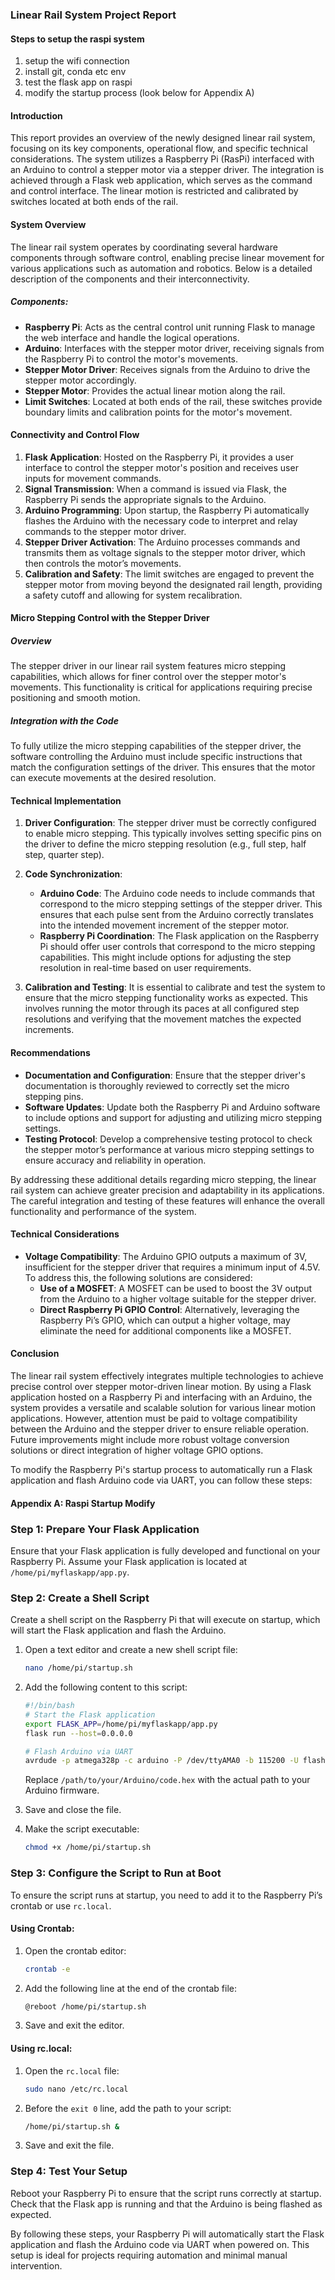 ### Linear Rail System Project Report

#### Steps to setup the raspi system
1. setup the wifi connection
2. install git, conda etc env
3. test the flask app on raspi
4. modify the startup process (look below for Appendix A)

#### Introduction
This report provides an overview of the newly designed linear rail system, focusing on its key components, operational flow, and specific technical considerations. The system utilizes a Raspberry Pi (RasPi) interfaced with an Arduino to control a stepper motor via a stepper driver. The integration is achieved through a Flask web application, which serves as the command and control interface. The linear motion is restricted and calibrated by switches located at both ends of the rail.

#### System Overview
The linear rail system operates by coordinating several hardware components through software control, enabling precise linear movement for various applications such as automation and robotics. Below is a detailed description of the components and their interconnectivity.

##### Components:
- **Raspberry Pi**: Acts as the central control unit running Flask to manage the web interface and handle the logical operations.
- **Arduino**: Interfaces with the stepper motor driver, receiving signals from the Raspberry Pi to control the motor's movements.
- **Stepper Motor Driver**: Receives signals from the Arduino to drive the stepper motor accordingly.
- **Stepper Motor**: Provides the actual linear motion along the rail.
- **Limit Switches**: Located at both ends of the rail, these switches provide boundary limits and calibration points for the motor's movement.

#### Connectivity and Control Flow
1. **Flask Application**: Hosted on the Raspberry Pi, it provides a user interface to control the stepper motor's position and receives user inputs for movement commands.
2. **Signal Transmission**: When a command is issued via Flask, the Raspberry Pi sends the appropriate signals to the Arduino.
3. **Arduino Programming**: Upon startup, the Raspberry Pi automatically flashes the Arduino with the necessary code to interpret and relay commands to the stepper motor driver.
4. **Stepper Driver Activation**: The Arduino processes commands and transmits them as voltage signals to the stepper motor driver, which then controls the motor’s movements.
5. **Calibration and Safety**: The limit switches are engaged to prevent the stepper motor from moving beyond the designated rail length, providing a safety cutoff and allowing for system recalibration.

#### Micro Stepping Control with the Stepper Driver

##### Overview
The stepper driver in our linear rail system features micro stepping capabilities, which allows for finer control over the stepper motor's movements. This functionality is critical for applications requiring precise positioning and smooth motion.

##### Integration with the Code
To fully utilize the micro stepping capabilities of the stepper driver, the software controlling the Arduino must include specific instructions that match the configuration settings of the driver. This ensures that the motor can execute movements at the desired resolution.

#### Technical Implementation
1. **Driver Configuration**: The stepper driver must be correctly configured to enable micro stepping. This typically involves setting specific pins on the driver to define the micro stepping resolution (e.g., full step, half step, quarter step).

2. **Code Synchronization**:
   - **Arduino Code**: The Arduino code needs to include commands that correspond to the micro stepping settings of the stepper driver. This ensures that each pulse sent from the Arduino correctly translates into the intended movement increment of the stepper motor.
   - **Raspberry Pi Coordination**: The Flask application on the Raspberry Pi should offer user controls that correspond to the micro stepping capabilities. This might include options for adjusting the step resolution in real-time based on user requirements.

3. **Calibration and Testing**: It is essential to calibrate and test the system to ensure that the micro stepping functionality works as expected. This involves running the motor through its paces at all configured step resolutions and verifying that the movement matches the expected increments.

#### Recommendations
- **Documentation and Configuration**: Ensure that the stepper driver's documentation is thoroughly reviewed to correctly set the micro stepping pins.
- **Software Updates**: Update both the Raspberry Pi and Arduino software to include options and support for adjusting and utilizing micro stepping settings.
- **Testing Protocol**: Develop a comprehensive testing protocol to check the stepper motor’s performance at various micro stepping settings to ensure accuracy and reliability in operation.

By addressing these additional details regarding micro stepping, the linear rail system can achieve greater precision and adaptability in its applications. The careful integration and testing of these features will enhance the overall functionality and performance of the system.

#### Technical Considerations
- **Voltage Compatibility**: The Arduino GPIO outputs a maximum of 3V, insufficient for the stepper driver that requires a minimum input of 4.5V. To address this, the following solutions are considered:
  - **Use of a MOSFET**: A MOSFET can be used to boost the 3V output from the Arduino to a higher voltage suitable for the stepper driver.
  - **Direct Raspberry Pi GPIO Control**: Alternatively, leveraging the Raspberry Pi’s GPIO, which can output a higher voltage, may eliminate the need for additional components like a MOSFET.

#### Conclusion
The linear rail system effectively integrates multiple technologies to achieve precise control over stepper motor-driven linear motion. By using a Flask application hosted on a Raspberry Pi and interfacing with an Arduino, the system provides a versatile and scalable solution for various linear motion applications. However, attention must be paid to voltage compatibility between the Arduino and the stepper driver to ensure reliable operation. Future improvements might include more robust voltage conversion solutions or direct integration of higher voltage GPIO options.

To modify the Raspberry Pi's startup process to automatically run a Flask application and flash Arduino code via UART, you can follow these steps:

#### Appendix A: Raspi Startup Modify
### Step 1: Prepare Your Flask Application
Ensure that your Flask application is fully developed and functional on your Raspberry Pi. Assume your Flask application is located at `/home/pi/myflaskapp/app.py`.

### Step 2: Create a Shell Script
Create a shell script on the Raspberry Pi that will execute on startup, which will start the Flask application and flash the Arduino.

1. Open a text editor and create a new shell script file:
   ```bash
   nano /home/pi/startup.sh
   ```
2. Add the following content to this script:
   ```bash
   #!/bin/bash
   # Start the Flask application
   export FLASK_APP=/home/pi/myflaskapp/app.py
   flask run --host=0.0.0.0

   # Flash Arduino via UART
   avrdude -p atmega328p -c arduino -P /dev/ttyAMA0 -b 115200 -U flash:w:/path/to/your/Arduino/code.hex
   ```
   Replace `/path/to/your/Arduino/code.hex` with the actual path to your Arduino firmware.

3. Save and close the file.
4. Make the script executable:
   ```bash
   chmod +x /home/pi/startup.sh
   ```

### Step 3: Configure the Script to Run at Boot
To ensure the script runs at startup, you need to add it to the Raspberry Pi’s crontab or use `rc.local`.

#### Using Crontab:
1. Open the crontab editor:
   ```bash
   crontab -e
   ```
2. Add the following line at the end of the crontab file:
   ```bash
   @reboot /home/pi/startup.sh
   ```
3. Save and exit the editor.

#### Using rc.local:
1. Open the `rc.local` file:
   ```bash
   sudo nano /etc/rc.local
   ```
2. Before the `exit 0` line, add the path to your script:
   ```bash
   /home/pi/startup.sh &
   ```
3. Save and exit the file.

### Step 4: Test Your Setup
Reboot your Raspberry Pi to ensure that the script runs correctly at startup. Check that the Flask app is running and that the Arduino is being flashed as expected.

By following these steps, your Raspberry Pi will automatically start the Flask application and flash the Arduino code via UART when powered on. This setup is ideal for projects requiring automation and minimal manual intervention.

